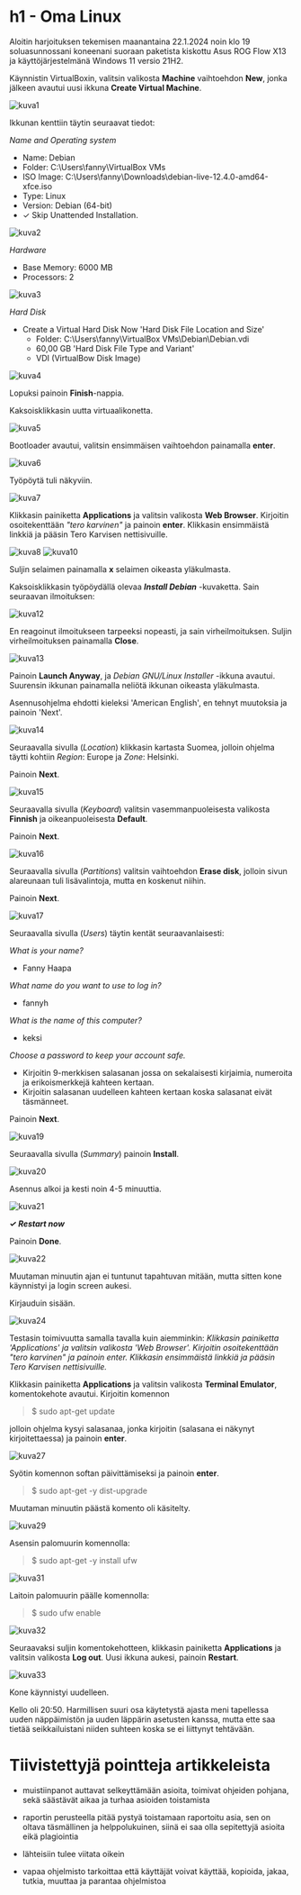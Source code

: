 # h1 - Oma Linux

Aloitin harjoituksen tekemisen maanantaina 22.1.2024 noin klo 19 soluasunnossani koneenani suoraan paketista kiskottu Asus ROG Flow X13 ja käyttöjärjestelmänä Windows 11 versio 21H2.

Käynnistin VirtualBoxin, valitsin valikosta **Machine** vaihtoehdon **New**, jonka jälkeen avautui uusi ikkuna **Create Virtual Machine**.

![kuva1](/kuva01.png)

Ikkunan kenttiin täytin seuraavat tiedot:

*Name and Operating system*
- Name: Debian
- Folder: C:\Users\fanny\VirtualBox VMs
- ISO Image: C:\Users\fanny\Downloads\debian-live-12.4.0-amd64-xfce.iso
- Type: Linux
- Version: Debian (64-bit)
- ✓ Skip Unattended Installation.

![kuva2](/kuva02.png)

*Hardware*
- Base Memory: 6000 MB
- Processors: 2

![kuva3](/kuva03.png)

*Hard Disk*
- Create a Virtual Hard Disk Now
	'Hard Disk File Location and Size'
	- Folder: C:\Users\fanny\VirtualBox VMs\Debian\Debian.vdi
	- 60,00 GB
	'Hard Disk File Type and Variant'
	- VDI (VirtualBow Disk Image)

![kuva4](/kuva04.png)

Lopuksi painoin **Finish**-nappia.

Kaksoisklikkasin uutta virtuaalikonetta.

![kuva5](/kuva05.png)

Bootloader avautui, valitsin ensimmäisen vaihtoehdon painamalla **enter**.

![kuva6](/kuva06.png)

Työpöytä tuli näkyviin.

![kuva7](/kuva07.png)

Klikkasin painiketta **Applications** ja valitsin valikosta **Web Browser**. Kirjoitin osoitekenttään *"tero karvinen"* ja painoin **enter**. Klikkasin ensimmäistä linkkiä ja pääsin Tero Karvisen nettisivuille.

![kuva8](/kuva08.png)
![kuva10](/kuva10.png)

Suljin selaimen painamalla **x** selaimen oikeasta yläkulmasta.

Kaksoisklikkasin työpöydällä olevaa ***Install Debian*** -kuvaketta.
Sain seuraavan ilmoituksen:

![kuva12](/kuva12.png)

En reagoinut ilmoitukseen tarpeeksi nopeasti, ja sain virheilmoituksen. Suljin virheilmoituksen painamalla **Close**.

![kuva13](/kuva13.png)

Painoin **Launch Anyway**, ja *Debian GNU/Linux Installer* -ikkuna avautui. Suurensin ikkunan painamalla neliötä ikkunan oikeasta yläkulmasta.

Asennusohjelma ehdotti kieleksi 'American English', en tehnyt muutoksia ja painoin 'Next'.

![kuva14](/kuva14.png)

Seuraavalla sivulla (*Location*) klikkasin kartasta Suomea, jolloin ohjelma täytti kohtiin *Region*: Europe ja *Zone*: Helsinki.

Painoin **Next**.

![kuva15](/kuva15.png)

Seuraavalla sivulla (*Keyboard*) valitsin vasemmanpuoleisesta valikosta **Finnish** ja oikeanpuoleisesta **Default**.

Painoin **Next**.

![kuva16](/kuva16.png)

Seuraavalla sivulla (*Partitions*) valitsin vaihtoehdon **Erase disk**, jolloin sivun alareunaan tuli lisävalintoja, mutta en koskenut niihin.

Painoin **Next**.

![kuva17](/kuva17.png)

Seuraavalla sivulla (*Users*) täytin kentät seuraavanlaisesti:

*What is your name?*

- Fanny Haapa

*What name do you want to use to log in?*

- fannyh

*What is the name of this computer?*

- keksi

*Choose a password to keep your account safe.*

- Kirjoitin 9-merkkisen salasanan jossa on sekalaisesti kirjaimia, numeroita ja erikoismerkkejä kahteen kertaan.
- Kirjoitin salasanan uudelleen kahteen kertaan koska salasanat eivät täsmänneet.

Painoin **Next**.

![kuva19](/kuva19.png)

Seuraavalla sivulla (*Summary*) painoin **Install**.

![kuva20](/kuva20.png)

Asennus alkoi ja kesti noin 4-5 minuuttia.

![kuva21](/kuva21.png)

***✓ Restart now***

Painoin **Done**.

![kuva22](/kuva22.png)

Muutaman minuutin ajan ei tuntunut tapahtuvan mitään, mutta sitten kone käynnistyi ja login screen aukesi.

Kirjauduin sisään.

![kuva24](/kuva24.png)

Testasin toimivuutta samalla tavalla kuin aiemminkin:
*Klikkasin painiketta 'Applications' ja valitsin valikosta 'Web Browser'. Kirjoitin osoitekenttään "tero karvinen" ja painoin enter. Klikkasin ensimmäistä linkkiä ja pääsin Tero Karvisen nettisivuille.*

Klikkasin painiketta **Applications** ja valitsin valikosta **Terminal Emulator**, komentokehote avautui. Kirjoitin komennon

> $ sudo apt-get update

jolloin ohjelma kysyi salasanaa, jonka kirjoitin (salasana ei näkynyt kirjoitettaessa) ja painoin **enter**.

![kuva27](/kuva27.png)

Syötin komennon softan päivittämiseksi ja painoin **enter**.

> $ sudo apt-get -y dist-upgrade

Muutaman minuutin päästä komento oli käsitelty.

![kuva29](/kuva29.png)

Asensin palomuurin komennolla:

> $ sudo apt-get -y install ufw

![kuva31](/kuva31.png)

Laitoin palomuurin päälle komennolla:

> $ sudo ufw enable

![kuva32](/kuva32.png)

Seuraavaksi suljin komentokehotteen, klikkasin painiketta **Applications** ja valitsin valikosta **Log out**.
Uusi ikkuna aukesi, painoin **Restart**.

![kuva33](/kuva33.png)

Kone käynnistyi uudelleen.

Kello oli 20:50. Harmillisen suuri osa käytetystä ajasta meni tapellessa uuden näppäimistön ja uuden läppärin asetusten kanssa, mutta ette saa tietää seikkailuistani niiden suhteen koska se ei liittynyt tehtävään.


# Tiivistettyjä pointteja artikkeleista

- muistiinpanot auttavat selkeyttämään asioita, toimivat ohjeiden pohjana, sekä säästävät aikaa ja turhaa asioiden toistamista
- raportin perusteella pitää pystyä toistamaan raportoitu asia, sen on oltava täsmällinen ja helppolukuinen, siinä ei saa olla sepitettyjä asioita eikä plagiointia
- lähteisiin tulee viitata oikein

- vapaa ohjelmisto tarkoittaa että käyttäjät voivat käyttää, kopioida, jakaa, tutkia, muuttaa ja parantaa ohjelmistoa
